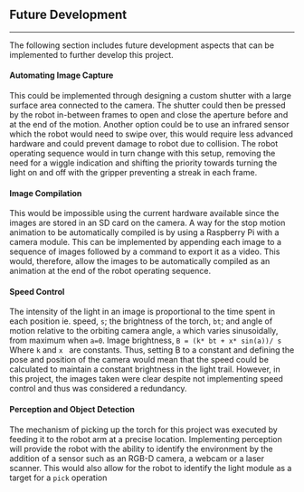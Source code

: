## Future Development
**********
The following section includes future development aspects that can be implemented to further develop this project.

####  Automating Image Capture

This could be implemented through designing a custom shutter with a large surface area connected to the camera. The shutter could then be pressed by the robot in-between frames to open and close the aperture before and at the end of the motion. Another option could be to use an infrared sensor which the robot would need to swipe over, this would require less advanced hardware and could prevent damage to robot due to collision. The robot operating sequence would in turn change with this setup, removing the need for a wiggle indication and shifting the priority towards turning the light on and off with the gripper preventing a streak in each frame. 


#### Image Compilation

This would be impossible using the current hardware available since the images are stored in an SD card on the camera. A way for the stop motion animation to be automatically compiled is by using a Raspberry Pi with a camera module. This can be implemented by appending each image to a sequence of images followed by a command to export it as a video. This would, therefore, allow the images to be automatically compiled as an animation at the end of the robot operating sequence.

#### Speed Control

 The intensity of the light in an image is proportional to the time spent in each position ie. speed, ```s```; the brightness of the torch, ```bt```; and angle of motion relative to the orbiting camera angle, ```a```  which varies sinusoidally, from maximum when ```a=0```. Image brightness, ``` B = (k* bt + x* sin(a))/ s ``` Where ```k``` and ```x ``` are constants. Thus, setting B to a constant and defining the pose and position of the camera would mean that the speed could be calculated to maintain a constant brightness in the light trail. However, in this project, the images taken were clear despite not implementing speed control and thus was considered a redundancy. 
 
#### Perception and Object Detection

The mechanism of picking up the torch for this project was executed by feeding it to the robot arm at a precise location. Implementing perception will provide the robot with the ability to identify the environment by the addition of a sensor such as an RGB-D camera, a webcam or a laser scanner. This would also allow for the robot to identify the light module as a target for a ```pick``` operation




